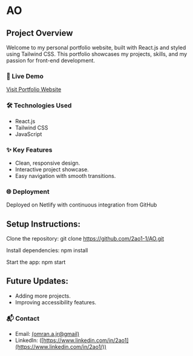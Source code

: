 # AO

## Project Overview

Welcome to my personal portfolio website, built with React.js and styled using Tailwind CSS. This portfolio showcases my projects, skills, and my passion for front-end development.

### 🚀 Live Demo

[Visit Portfolio Website](https://2ao1.netlify.app/)

### 🛠 Technologies Used

- React.js
- Tailwind CSS
- JavaScript

### ✨ Key Features

- Clean, responsive design.
- Interactive project showcase.
- Easy navigation with smooth transitions.

### 🌐 Deployment

Deployed on Netlify with continuous integration from GitHub

## Setup Instructions:
Clone the repository:
git clone https://github.com/2ao1-1/AO.git

Install dependencies:
npm install

Start the app:
npm start

## Future Updates:
- Adding more projects.
- Improving accessibility features.

### 📬 Contact

- Email: [(omran.a.jr@gmail)](mailto:omran.a.jr@gmail.com)
- LinkedIn: ([https://www.linkedin.com/in/2ao1](https://www.linkedin.com/in/2ao1/))
